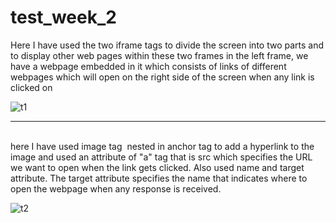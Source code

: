 # test_week_2

Here I have used the two iframe tags to divide the screen into two parts and to display other web pages within these two frames
in the left frame, we have a webpage embedded in it which consists of links of different webpages which will open on the right side of the screen when any link is clicked on 

![t1](https://github.com/jaitensahu/test_week_2/assets/127736781/3b2d02c6-a916-4bde-ade1-607a3d387a88)
<br><hr><br>
here I have used image tag <img > nested in anchor tag <a> to add a hyperlink to the image and used an attribute of "a" tag that is src which specifies the URL we want to open when 
the link gets clicked. 
Also used name and target attribute. The target attribute specifies the name that indicates where to open the webpage when any response is received. 

![t2](https://github.com/jaitensahu/test_week_2/assets/127736781/d874bec6-fe25-42fe-9660-d3a9d7703f01)
